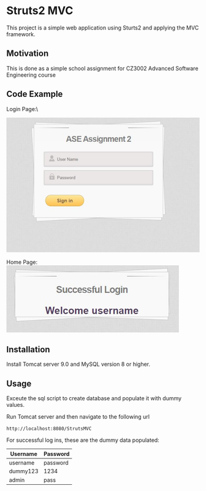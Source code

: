 # Struts2 MVC

This project is a simple web application using Sturts2 and applying the MVC framework.

## Motivation
This is done as a simple school assignment for CZ3002 Advanced Software Engineering course

## Code Example
Login Page:\

![Screenshot](/img/login.JPG)
 
Home Page:\
![Screenshot](/img/home.JPG)


## Installation
Install Tomcat server 9.0 and MySQL version 8 or higher.

## Usage
Exceute the sql script to create database and populate it with dummy values.

Run Tomcat server and then navigate to the following url

```http
http://localhost:8080/StrutsMVC
```
For successful log ins, these are the dummy data populated:

| Username      | Password|
| ----------- | ----------- |
| username| password       |
| dummy123| 1234        |
|admin|pass|
